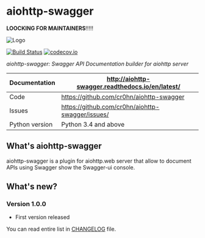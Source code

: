 aiohttp-swagger
===============

**LOOCKING FOR MAINTAINERS**!!!!!

![Logo](doc/source/_static/logo.png)

[![Build Status](https://travis-ci.org/cr0hn/aiohttp-swagger.svg?branch=master)](https://travis-ci.org/cr0hn/aiohttp-swagger)
[![codecov.io](https://codecov.io/github/cr0hn/aiohttp-swagger/coverage.svg?branch=master)](https://codecov.io/github/cr0hn/aiohttp-swagger)

*aiohttp-swagger: Swagger API Documentation builder for aiohttp server*

Documentation |  http://aiohttp-swagger.readthedocs.io/en/latest/
------------- | -------------------------------------------------
Code | https://github.com/cr0hn/aiohttp-swagger
Issues | https://github.com/cr0hn/aiohttp-swagger/issues/
Python version | Python 3.4 and above

What's aiohttp-swagger
----------------------

aiohttp-swagger is a plugin for aiohttp.web server that allow to document APIs using Swagger show the Swagger-ui console.

What's new?
-----------

### Version 1.0.0

- First version released

You can read entire list in [CHANGELOG](https://github.com/cr0hn/aiohttp-swagger/blob/master/CHANGELOG) file.

